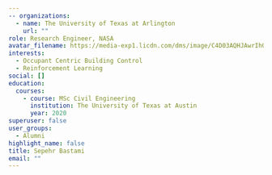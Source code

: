 ```yaml
---
-- organizations:
  - name: The University of Texas at Arlington
    url: ""
role: Research Engineer, NASA
avatar_filename: https://media-exp1.licdn.com/dms/image/C4D03AQHJAwrIhQHLEQ/profile-displayphoto-shrink_100_100/0/1516525100916?e=1675900800&v=beta&t=tu7IaLn5wocidshqhpLa85apwli4sylzuD6eMLglcxs
interests:
  - Occupant Centric Building Control
  - Reinforcement Learning
social: []
education:
  courses:
    - course: MSc Civil Engineering
      institution: The University of Texas at Austin
      year: 2020
superuser: false
user_groups:
  - Alumni
highlight_name: false
title: Sepehr Bastami
email: ""
---
```

